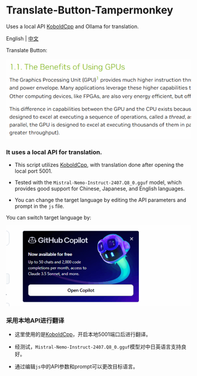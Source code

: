 # Translate-Button-Tampermonkey

Uses a local API [KoboldCpp](https://github.com/LostRuins/koboldcpp) and Ollama for translation.

English | [中文](#chinese-section)

Translate Button:

![alt text](./assets/images/translate_button.gif)

### It uses a local API for translation.

- This script utilizes [KoboldCpp](https://github.com/LostRuins/koboldcpp), with translation done after opening the local port 5001.

- Tested with the `Mistral-Nemo-Instruct-2407.Q8_0.gguf` model, which provides good support for Chinese, Japanese, and English languages.

- You can change the target language by editing the API parameters and prompt in the `js` file.

You can switch target language by:

![alt text](./assets/images/select_language.gif)

<a id="chinese-section"></a>

### 采用本地API进行翻译

- 这里使用的是[KoboldCpp](https://github.com/LostRuins/koboldcpp)，开启本地5001端口后进行翻译。

- 经测试，`Mistral-Nemo-Instruct-2407.Q8_0.gguf`模型对中日英语言支持良好。

- 通过编辑`js`中的API参数和prompt可以更改目标语言。
